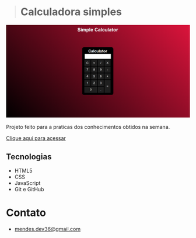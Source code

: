 ># Calculadora simples

![preview](./src/calculadora.png)

Projeto feito para a praticas dos conhecimentos obtidos na semana.

[Clique aqui para acessar](https://matheuusmendess.github.io/Calculadora/)

## Tecnologias

- HTML5
- CSS
- JavaScript
- Git e GitHub


# Contato
- mendes.dev36@gmail.com